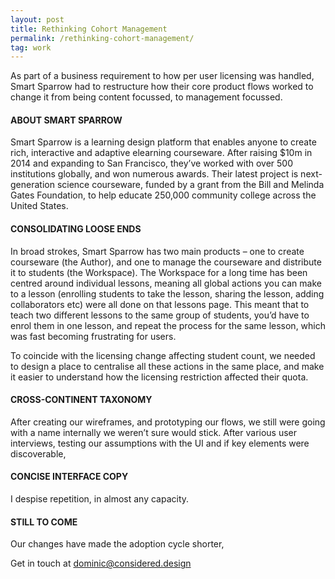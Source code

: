 ```yaml
---
layout: post
title: Rethinking Cohort Management
permalink: /rethinking-cohort-management/
tag: work
---
```


As part of a business requirement to how per user licensing was handled, Smart Sparrow had to restructure how their core product flows worked to change it from being content focussed, to management focussed.

#### ABOUT SMART SPARROW
Smart Sparrow is a learning design platform that enables anyone to create rich, interactive and adaptive elearning courseware. After raising $10m in 2014 and expanding to San Francisco, they’ve worked with over 500 institutions globally, and won numerous awards. Their latest project is next-generation science courseware, funded by a grant from the Bill and Melinda Gates Foundation, to help educate 250,000 community college across the United States.

#### CONSOLIDATING LOOSE ENDS
In broad strokes, Smart Sparrow has two main products – one to create courseware (the Author), and one to manage the courseware and distribute it to students (the Workspace). The Workspace for a long time has been centred around individual lessons, meaning all global actions you can make to a lesson (enrolling students to take the lesson, sharing the lesson, adding collaborators etc) were all done on that lessons page. This meant that to teach two different lessons to the same group of students, you’d have to enrol them in one lesson, and repeat the process for the same lesson, which was fast becoming frustrating for users. 

To coincide with the licensing change affecting student count, we needed to design a place to centralise all these actions in the same place, and make it easier to understand how the licensing restriction affected their quota. 

#### CROSS-CONTINENT TAXONOMY
After creating our wireframes, and prototyping our flows, we still were going with a name internally we weren’t sure would stick. After various user interviews, testing our assumptions with the UI and if key elements were discoverable, 

#### CONCISE INTERFACE COPY
I despise repetition, in almost any capacity. 

#### STILL TO COME
Our changes have made the adoption cycle shorter, 

Get in touch at [dominic@considered.design](mailto:dominic@considered.design)